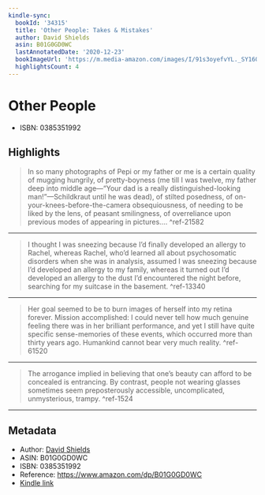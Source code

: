 ```yaml
---
kindle-sync:
  bookId: '34315'
  title: 'Other People: Takes & Mistakes'
  author: David Shields
  asin: B01G0GD0WC
  lastAnnotatedDate: '2020-12-23'
  bookImageUrl: 'https://m.media-amazon.com/images/I/91s3oyefvYL._SY160.jpg'
  highlightsCount: 4
---
```

# Other People

* ISBN: 0385351992

## Highlights
> In so many photographs of Pepi or my father or me is a certain quality of mugging hungrily, of pretty-boyness (me till I was twelve, my father deep into middle age—“Your dad is a really distinguished-looking man!”—Schildkraut until he was dead), of stilted posedness, of on-your-knees-before-the-camera obsequiousness, of needing to be liked by the lens, of peasant smilingness, of overreliance upon previous modes of appearing in pictures…. ^ref-21582

---
> I thought I was sneezing because I’d finally developed an allergy to Rachel, whereas Rachel, who’d learned all about psychosomatic disorders when she was in analysis, assumed I was sneezing because I’d developed an allergy to my family, whereas it turned out I’d developed an allergy to the dust I’d encountered the night before, searching for my suitcase in the basement. ^ref-13340

---
> Her goal seemed to be to burn images of herself into my retina forever. Mission accomplished: I could never tell how much genuine feeling there was in her brilliant performance, and yet I still have quite specific sense-memories of these events, which occurred more than thirty years ago. Humankind cannot bear very much reality. ^ref-61520

---
> The arrogance implied in believing that one’s beauty can afford to be concealed is entrancing. By contrast, people not wearing glasses sometimes seem preposterously accessible, uncomplicated, unmysterious, trampy. ^ref-1524

---

## Metadata
* Author: [David Shields](https://www.amazon.comundefined)
* ASIN: B01G0GD0WC
* ISBN: 0385351992
* Reference: https://www.amazon.com/dp/B01G0GD0WC
* [Kindle link](kindle://book?action=open&asin=B01G0GD0WC)
